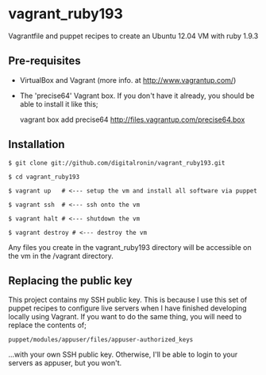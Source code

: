 vagrant_ruby193
===============

Vagrantfile and puppet recipes to create an Ubuntu 12.04 VM with ruby 1.9.3

Pre-requisites
--------------

* VirtualBox and Vagrant (more info. at http://www.vagrantup.com/)

* The 'precise64' Vagrant box. If you don't have it already, you should be able to install it like this;

    vagrant box add precise64 http://files.vagrantup.com/precise64.box

Installation
------------

    $ git clone git://github.com/digitalronin/vagrant_ruby193.git

    $ cd vagrant_ruby193

    $ vagrant up   # <--- setup the vm and install all software via puppet

    $ vagrant ssh  # <--- ssh onto the vm

    $ vagrant halt # <--- shutdown the vm

    $ vagrant destroy # <--- destroy the vm

Any files you create in the vagrant_ruby193 directory will be
accessible on the vm in the /vagrant directory.

Replacing the public key
------------------------

This project contains my SSH public key. This is because I use this set of puppet recipes to configure live servers when I have finished developing locally using Vagrant. If you want to do the same thing, you will need to replace the contents of;

    puppet/modules/appuser/files/appuser-authorized_keys

...with your own SSH public key. Otherwise, I'll be able to login to your servers as appuser, but you won't.

